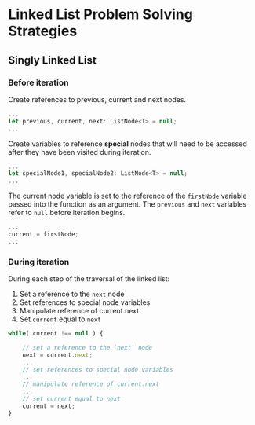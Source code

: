 # Linked List Problem Solving Strategies

## Singly Linked List

### Before iteration
Create references to previous, current and next nodes.

```typescript
...
let previous, current, next: ListNode<T> = null;
...
```

Create variables to reference **special** nodes that will need to be accessed after they have been visited during iteration.

```typescript
...
let specialNode1, specialNode2: ListNode<T> = null;
...
```

The current node variable is set to the reference of the `firstNode` variable passed into the function as an argument.  The `previous` and `next` variables refer to `null` before iteration begins.

```typescript
...
current = firstNode;
...
```

### During iteration

During each step of the traversal of the linked list:

1. Set a reference to the `next` node
2. Set references to special node variables
3. Manipulate reference of current.next
4. Set `current` equal to `next`

```typescript
while( current !== null ) {

    // set a reference to the `next` node
    next = current.next;
    ...
    // set references to special node variables
    ...
    // manipulate reference of current.next
    ...
    // set current equal to next
    current = next;
}

```